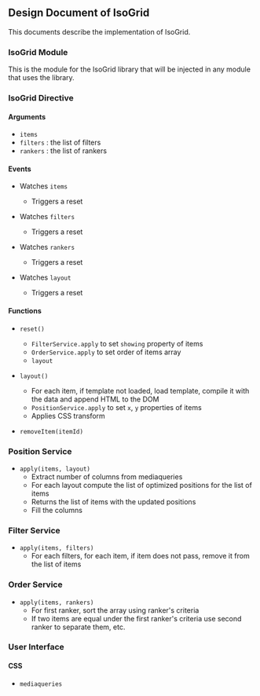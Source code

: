 ## Design Document of IsoGrid

This documents describe the implementation of IsoGrid.

### IsoGrid Module

This is the module for the IsoGrid library that will be injected in any module that uses the library.  

### IsoGrid Directive
#### Arguments
- `items` 
- `filters` : the list of filters
- `rankers` : the list of rankers


#### Events
- Watches `items` 
  * Triggers a reset

- Watches `filters`
  * Triggers a reset 

- Watches `rankers`
  * Triggers a reset 

- Watches `layout`
  * Triggers a reset 

#### Functions
- `reset()`
  * `FilterService.apply` to set `showing` property of items
  * `OrderService.apply` to set order of items array
  * `layout`

- `layout()`
  * For each item, if template not loaded, load template, compile it with the data and append HTML to the DOM
  * `PositionService.apply` to set `x`, `y` properties of items
  * Applies CSS transform

- `removeItem(itemId)`

### Position Service

- `apply(items, layout)`
  * Extract number of columns from mediaqueries
  * For each layout compute the list of optimized positions for the list of items
  * Returns the list of items with the updated positions
  * Fill the columns

### Filter Service
- `apply(items, filters)`
  * For each filters, for each item, if item does not pass, remove it from the list of items

### Order Service
- `apply(items, rankers)`
  * For first ranker, sort the array using ranker's criteria
  * If two items are equal under the first ranker's criteria use second ranker to separate them, etc.


### User Interface

#### CSS
- `mediaqueries`


